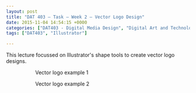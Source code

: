 ```yaml
---
layout: post
title: "DAT 403 – Task – Week 2 – Vector Logo Design"
date: 2015-11-04 14:54:15 +0000
categories: ["DAT403 - Digital Media Design", "Digital Art and Technology"]
tags: ["DAT403", "Illustrator"]

---
```

This lecture focussed on Illustrator's shape tools to create vector logo designs.

<figure><figure><a href="{{ site.baseurl }}/wp-content/uploads/2023/05/vector-logo-1.jpg"><img src="https://www.circleseven.co.uk/wp-content/uploads/2023/05/vector-logo-1.jpg" alt="" loading="lazy"></a><figcaption>Vector logo example 1</figcaption></figure>

<figure><a href="{{ site.baseurl }}/wp-content/uploads/2023/05/vector-logo-2.jpg"><img src="https://www.circleseven.co.uk/wp-content/uploads/2023/05/vector-logo-2.jpg" alt="" loading="lazy"></a><figcaption>Vector logo example 2</figcaption></figure>
</figure>
